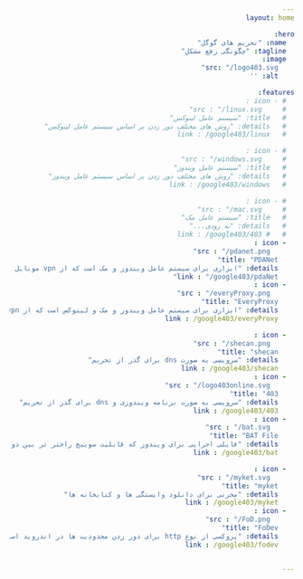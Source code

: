 ```yaml
---
layout: home

hero:
  name: "تحریم های گوگل" 
  tagline: "چگونگی رفع مشکل"
  image:
    src: "/logo403.svg"
    alt: ''

features:
  # - icon : 
  #     src : "/linux.svg"
  #   title: "سیستم عامل لینوکس"
  #   details: "روش های مختلف دور زدن بر اساس سیستم عامل لینوکس"
  #   link : /google403/linux

  # - icon : 
  #     src : "/windows.svg"
  #   title: "سیستم عامل ویندوز"
  #   details: "روش های مختلف دور زدن بر اساس سیستم عامل ویندوز"
  #   link : /google403/windows

  # - icon : 
  #     src : "/mac.svg"
  #   title: "سیستم عامل مک"
  #   details: "به زودی..."
  #   # link : /google403/403
  - icon : 
      src : "/pdanet.png"
    title: "PDANet"
    details: "ابزاری برای سیستم عامل ویندوز و مک است که از vpn موبایل برای گذر از تحریم استفاده میکند"
    link : "/google403/pdaNet"
  - icon : 
      src : "/everyProxy.png"
    title: "EveryProxy"
    details: "ابزاری برای سیستم عامل ویندوز و مک و لینوکس است که از vpn موبایل برای گذر از تحریم استفاده میکند"
    link : /google403/everyProxy

  - icon : 
      src : "/shecan.png"
    title: "shecan"
    details: "سرویسی به صورت dns برای گذر از تحریم"
    link : /google403/shecan
  - icon : 
      src : "/logo403online.svg"
    title: "403"
    details: "سرویسی به صورت برنامه ویندوزی و dns برای گذر از تحریم"
    link : /google403/403
  - icon : 
      src : "/bat.svg"
    title: "BAT File"
    details: "فایلی اجرایی برای ویندوز که قابلیت سوییچ راحتر تر بین دو dns شکن و 403 را مهیا میکند"
    link : /google403/bat

  - icon : 
      src : "/myket.svg"
    title: "myket"
    details: "مخرنی برای دانلود وابستگی ها و کتابخانه ها"
    link : /google403/myket
  - icon : 
      src : "/FoD.png"
    title: "FoDev"
    details: "پروکسی از نوع http برای دور زدن محدودیت ها در اندروید استودیو"
    link : /google403/fodev


---
```


<style>
@import url("https://fonts.googleapis.com/css2?family=Vazirmatn:wght@100..900&display=swap");

:root {
  --vp-font-family-base: "Vazirmatn", 'Inter', ui-sans-serif, system-ui, sans-serif,
    'Apple Color Emoji', 'Segoe UI Emoji', 'Segoe UI Symbol', 'Noto Color Emoji';

  --vp-home-hero-name-color: transparent;
  --vp-home-hero-name-background: -webkit-linear-gradient(120deg, #689F38 30%, #7CB342);

  --vp-home-hero-image-background-image: linear-gradient(-45deg, #F1F8E9 50%, #F1F8E9 50%);

  --vp-home-hero-image-filter: blur(44px);

  /* راست‌چین کردن تمام صفحه */
  direction: rtl;
  text-align: right;
}

@media (min-width: 640px) {
  :root {
    --vp-home-hero-image-filter: blur(56px);
  }
}

@media (min-width: 960px) {
  :root {
    --vp-home-hero-image-filter: blur(68px);
  }
}
</style>

